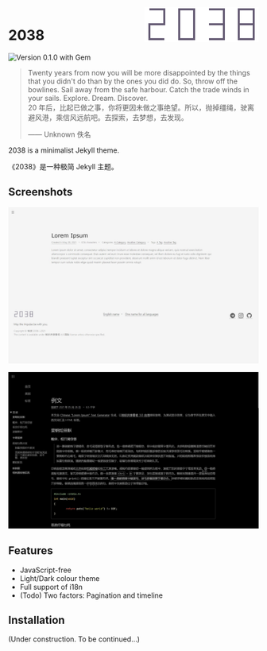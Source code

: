<img src="assets/wordmark.svg" align="right" />

# 2038


![Version 0.1.0 with Gem](https://img.shields.io/badge/gem-0.1.0-519dd9.svg)


> Twenty years from now you will be more disappointed by the things that you didn't do than by the ones you did do. So, throw off the bowlines. Sail away from the safe harbour. Catch the trade winds in your sails. Explore. Dream. Discover.  
> 20 年后，比起已做之事，你将更因未做之事绝望。所以，抛掉缰绳，驶离避风港，乘信风远航吧。去探索，去梦想，去发现。
>
> —— Unknown 佚名

2038 is a minimalist Jekyll theme.

《2038》是一种极简 Jekyll 主题。

## Screenshots

![Light and English Screenshot](assets/screenshot-light.jpg)

![Dark and Chinese Screenshot](assets/screenshot.jpg)

## Features

* JavaScript-free
* Light/Dark colour theme
* Full support of i18n
* (Todo) Two factors: Pagination and timeline

## Installation

(Under construction. To be continued…)

